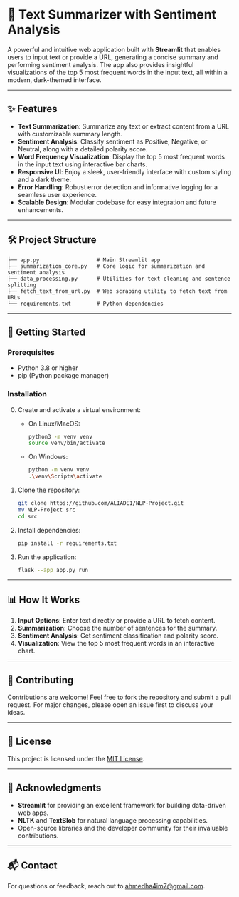 # 📝 Text Summarizer with Sentiment Analysis

A powerful and intuitive web application built with **Streamlit** that enables users to input text or provide a URL, generating a concise summary and performing sentiment analysis. The app also provides insightful visualizations of the top 5 most frequent words in the input text, all within a modern, dark-themed interface.

---

## ✨ Features

- **Text Summarization**: Summarize any text or extract content from a URL with customizable summary length.
- **Sentiment Analysis**: Classify sentiment as Positive, Negative, or Neutral, along with a detailed polarity score.
- **Word Frequency Visualization**: Display the top 5 most frequent words in the input text using interactive bar charts.
- **Responsive UI**: Enjoy a sleek, user-friendly interface with custom styling and a dark theme.
- **Error Handling**: Robust error detection and informative logging for a seamless user experience.
- **Scalable Design**: Modular codebase for easy integration and future enhancements.

---

## 🛠️ Project Structure

```
├── app.py                  # Main Streamlit app
├── summarization_core.py   # Core logic for summarization and sentiment analysis
├── data_processing.py      # Utilities for text cleaning and sentence splitting
├── fetch_text_from_url.py  # Web scraping utility to fetch text from URLs
└── requirements.txt        # Python dependencies
```

---

## 🚀 Getting Started

### Prerequisites

- Python 3.8 or higher
- pip (Python package manager)

### Installation

0. Create and activate a virtual environment:

   - On Linux/MacOS:
     ```bash
     python3 -m venv venv
     source venv/bin/activate
     ```

   - On Windows:
     ```bash
     python -m venv venv
     .\venv\Scripts\activate
     ```


1. Clone the repository:
    ```bash
    git clone https://github.com/ALIADE1/NLP-Project.git
    mv NLP-Project src
    cd src
    ```

2. Install dependencies:
    ```bash
    pip install -r requirements.txt
    ```

3. Run the application:
    ```bash
    flask --app app.py run
    ```

---

## 📊 How It Works

1. **Input Options**: Enter text directly or provide a URL to fetch content.
2. **Summarization**: Choose the number of sentences for the summary.
3. **Sentiment Analysis**: Get sentiment classification and polarity score.
4. **Visualization**: View the top 5 most frequent words in an interactive chart.

---

## 🤝 Contributing

Contributions are welcome! Feel free to fork the repository and submit a pull request. For major changes, please open an issue first to discuss your ideas.

---

## 📄 License

This project is licensed under the [MIT License](LICENSE).

---

## 🌟 Acknowledgments

- **Streamlit** for providing an excellent framework for building data-driven web apps.
- **NLTK** and **TextBlob** for natural language processing capabilities.
- Open-source libraries and the developer community for their invaluable contributions.

---

## 📬 Contact

For questions or feedback, reach out to [ahmedha4im7@gmail.com](mailto:ahmedha4im7@gmail.com).

